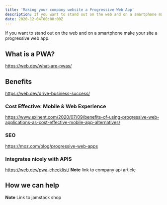 ```yaml
---
title: 'Making your company website a Progressive Web App'
description: If you want to stand out on the web and on a smartphone make your site a progressive web app.
date: 2020-12-04T00:00:00Z
---
```


If you want to stand out on the web and on a smartphone make your site a progressive web app.

## What is a PWA? 

https://web.dev/what-are-pwas/

## Benefits
https://web.dev/drive-business-success/

### Cost Effective: Mobile & Web Experience
https://www.exinent.com/2020/07/09/benefits-of-using-progressive-web-applications-as-cost-effective-mobile-app-alternatives/

### SEO
https://moz.com/blog/progressive-web-apps

### Integrates nicely with APIS
https://web.dev/pwa-checklist/
**Note** link to company api article

## How we can help

**Note** Link to jamstack shop

